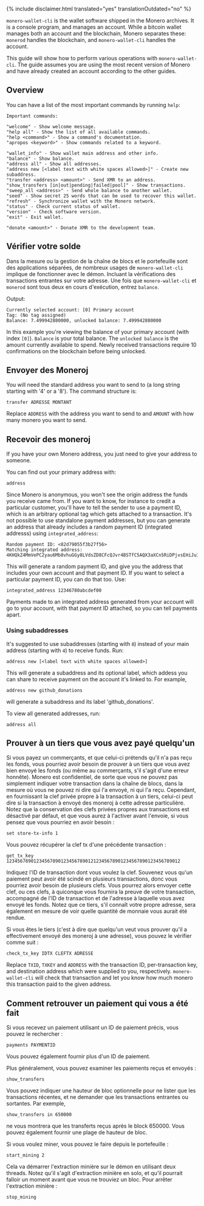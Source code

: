 {% include disclaimer.html translated="yes" translationOutdated="no" %}

`monero-wallet-cli` is the wallet software shipped in the Monero
archives. It is a console program, and manages an account. While a bitcoin
wallet manages both an account and the blockchain, Monero separates these:
`monerod` handles the blockchain, and `monero-wallet-cli` handles the
account.

This guide will show how to perform various operations with
`monero-wallet-cli`. The guide assumes you are using the most recent version
of Monero and have already created an account according to the other guides.

## Overview

You can have a list of the most important commands by running `help`:

```
Important commands:

"welcome" - Show welcome message.
"help all" - Show the list of all available commands.
"help <command>" - Show a command's documentation.
"apropos <keyword>" - Show commands related to a keyword.

"wallet_info" - Show wallet main address and other info.
"balance" - Show balance.
"address all" - Show all addresses.
"address new [<label text with white spaces allowed>]" - Create new subaddress.
"transfer <address> <amount>" - Send XMR to an address.
"show_transfers [in|out|pending|failed|pool]" - Show transactions.
"sweep_all <address>" - Send whole balance to another wallet.
"seed" - Show secret 25 words that can be used to recover this wallet.
"refresh" - Synchronize wallet with the Monero network.
"status" - Check current status of wallet.
"version" - Check software version.
"exit" - Exit wallet.

"donate <amount>" - Donate XMR to the development team.
```

## Vérifier votre solde

Dans la mesure ou la gestion de la chaîne de blocs et le portefeuille sont
des applications séparées, de nombreux usages de `monero-wallet-cli`
implique de fonctionner avec le démon. Incluant la vérifications des
transactions entrantes sur votre adresse. Une fois que `monero-wallet-cli`
et `monerod` sont tous deux en cours d'exécution, entrez `balance`.

Output:

```
Currently selected account: [0] Primary account
Tag: (No tag assigned)
Balance: 7.499942880000, unlocked balance: 7.499942880000
```

In this example you're viewing the balance of your primary account (with
index `[0]`). `Balance` is your total balance. The `unlocked balance` is the
amount currently available to spend. Newly received transactions require 10
confirmations on the blockchain before being unlocked.

## Envoyer des Moneroj

You will need the standard address you want to send to (a long string
starting with '4' or a '8'). The command structure is:

```
transfer ADRESSE MONTANT
```

Replace `ADDRESS` with the address you want to send to and `AMOUNT` with how
many monero you want to send.

## Recevoir des moneroj

If you have your own Monero address, you just need to give your address to
someone.

You can find out your primary address with:

```
address
```

Since Monero is anonymous, you won't see the origin address the funds you
receive came from. If you want to know, for instance to credit a particular
customer, you'll have to tell the sender to use a payment ID, which is an
arbitrary optional tag which gets attached to a transaction. It's not
possible to use standalone payment addresses, but you can generate an
address that already includes a random payment ID (integrated addresss)
using `integrated_address`:

```
Random payment ID: <82d79055f3b27f56>
Matching integrated address: 4KHQkZ4MmVePC2yau6Mb8vhuGGy8LVdsZD8CFcQJvr4BSTfC5AQX3aXCn5RiDPjvsEHiJu1TC1ybR8pRTCbZM5bhTrAD3HDwWMtAn1K7nV
```

This will generate a random payment ID, and give you the address that
includes your own account and that payment ID. If you want to select a
particular payment ID, you can do that too. Use:

```
integrated_address 12346780abcdef00
```

Payments made to an integrated address generated from your account will go
to your account, with that payment ID attached, so you can tell payments
apart.

### Using subaddresses

It's suggested to use subaddresses (starting with `8`) instead of your main
address (starting with `4`) to receive funds. Run:

```
address new [<label text with white spaces allowed>]
```

This will generate a subaddress and its optional label, which addess you can
share to receive payment on the account it's linked to.  For example,

```
address new github_donations
```

will generate a subaddress and its label 'github_donations'.

To view all generated addresses, run:

```
address all
```

## Prouver à un tiers que vous avez payé quelqu'un

Si vous payez un commerçants, et que celui-ci prétends qu'il n'a pas reçu
les fonds, vous pourriez avoir besoin de prouver à un tiers que vous avez
bien envoyé les fonds (ou même au commerçants, s'il s'agit d'une erreur
honnête). Monero est confidentiel, de sorte que vous ne pouvez pas
simplement indiquer votre transaction dans la chaîne de blocs, dans la
mesure où vous ne pouvez ni dire qui l'a envoyé, ni qui l'a reçu. Cependant,
en fournissant la clef privée propre à la transaction à un tiers, celui-ci
peut dire si la transaction à envoyé des moneroj à cette adresse
particulière. Notez que la conservation des clefs privées propres aux
transactions est désactivé par défaut, et que vous aurez à l'activer avant
l'envoie, si vous pensez que vous pourriez en avoir besoin :

```
set store-tx-info 1
```

Vous pouvez récupérer la clef tx d'une précédente transaction :

```
get_tx_key 1234567890123456789012345678901212345678901234567890123456789012
```

Indiquez l'ID de transaction dont vous voulez la clef. Souvenez vous qu'un
paiement peut avoir été scindé en plusieurs transactions, donc vous pourriez
avoir besoin de plusieurs clefs. Vous pourrez alors envoyer cette clef, ou
ces clefs, à quiconque vous fournira la preuve de votre transaction,
accompagné de l'ID de transaction et de l'adresse à laquelle vous avez
envoyé les fonds. Notez que ce tiers, s'il connaît votre propre adresse,
sera également en mesure de voir quelle quantité de monnaie vous aurait été
rendue.

Si vous êtes le tiers (c'est à dire que quelqu'un veut vous prouver qu'il a
effectivement envoyé des moneroj à une adresse), vous pouvez le vérifier
comme suit :

```
check_tx_key IDTX CLEFTX ADRESSE
```

Replace `TXID`, `TXKEY` and `ADDRESS` with the transaction ID,
per-transaction key, and destination address which were supplied to you,
respectively. `monero-wallet-cli` will check that transaction and let you
know how much monero this transaction paid to the given address.

## Comment retrouver un paiement qui vous a été fait

Si vous recevez un paiement utilisant un ID de paiement précis, vous pouvez
le rechercher :

```
payments PAYMENTID
```

Vous pouvez également fournir plus d'un ID de paiement.

Plus généralement, vous pouvez examiner les paiements reçus et envoyés :

```
show_transfers
```

Vous pouvez indiquer une hauteur de bloc optionnelle pour ne lister que les
transactions récentes, et ne demander que les transactions entrantes ou
sortantes. Par exemple,

```
show_transfers in 650000
```

ne vous montrera que les transferts reçus après le block 650000. Vous pouvez
également fournir une plage de hauteur de bloc.

Si vous voulez miner, vous pouvez le faire depuis le portefeuille :

```
start_mining 2
```

Cela va démarrer l'extraction minière sur le démon en utilisant deux
threads. Notez qu'il s'agit d'extraction minière en solo, et qu'il pourrait
falloir un moment avant que vous ne trouviez un bloc. Pour arrêter
l'extraction minière :

```
stop_mining
```
